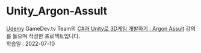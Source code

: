 Unity_Argon-Assult
==================   
[Udemy](https://www.udemy.com/ "Udemy.com Link") GameDev.tv Team의 [C#과 Unity로 3D게임 개발하기 : Argon Assult](https://www.udemy.com/course/best-3d-c-unity/learn/lecture/28433658?start=0#overview, "Argon Assult Lecture Link") 강의를 들으며 작성한 프로젝트입니다.   
학습일 : 2022-07-10
